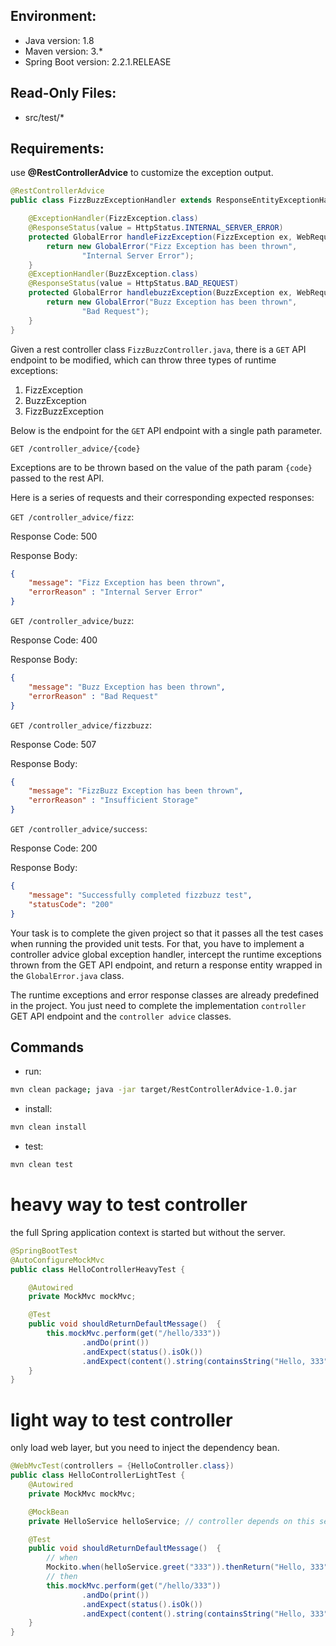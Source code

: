 ## Environment:
- Java version: 1.8
- Maven version: 3.*
- Spring Boot version: 2.2.1.RELEASE

## Read-Only Files:
- src/test/*

## Requirements:

use **@RestControllerAdvice** to customize the exception output.
```java
@RestControllerAdvice
public class FizzBuzzExceptionHandler extends ResponseEntityExceptionHandler {

    @ExceptionHandler(FizzException.class)
    @ResponseStatus(value = HttpStatus.INTERNAL_SERVER_ERROR)
    protected GlobalError handleFizzException(FizzException ex, WebRequest request) {
        return new GlobalError("Fizz Exception has been thrown",
                "Internal Server Error");
    }
    @ExceptionHandler(BuzzException.class)
    @ResponseStatus(value = HttpStatus.BAD_REQUEST)
    protected GlobalError handlebuzzException(BuzzException ex, WebRequest request){
        return new GlobalError("Buzz Exception has been thrown",
                "Bad Request");
    }
}
```

Given a rest controller class `FizzBuzzController.java`, there is a `GET` API endpoint to be modified, which can throw three types of runtime exceptions:
1. FizzException
2. BuzzException
3. FizzBuzzException 

Below is the endpoint for the `GET` API endpoint with a single path parameter.

`GET /controller_advice/{code}`

Exceptions are to be thrown based on the value of the path param `{code}` passed to the rest API.

Here is a series of requests and their corresponding expected responses:

`GET /controller_advice/fizz`:

Response Code: 500

Response Body:
```json
{
    "message": "Fizz Exception has been thrown",
    "errorReason" : "Internal Server Error"
}
```

`GET /controller_advice/buzz`:

Response Code: 400

Response Body:
```json
{
    "message": "Buzz Exception has been thrown",
    "errorReason" : "Bad Request"
}
```

`GET /controller_advice/fizzbuzz`:

Response Code: 507

Response Body:
```json
{
    "message": "FizzBuzz Exception has been thrown",
    "errorReason" : "Insufficient Storage"
}
```

`GET /controller_advice/success`:

Response Code: 200

Response Body:
```json
{
    "message": "Successfully completed fizzbuzz test",
    "statusCode": "200"
}
```

Your task is to complete the given project so that it passes all the test cases when running the provided unit tests. 
For that, you have to implement a controller advice global exception handler, intercept the runtime exceptions thrown from the GET API endpoint, and return a response entity wrapped in the `GlobalError.java` class.

The runtime exceptions and error response classes are already predefined in the project. You just need to complete the implementation `controller` GET API endpoint and the `controller advice` classes.

## Commands
- run: 
```bash
mvn clean package; java -jar target/RestControllerAdvice-1.0.jar
```
- install: 
```bash
mvn clean install
```
- test: 
```bash
mvn clean test
```

# heavy way to test controller
the full Spring application context is started but without the server.
```java
@SpringBootTest
@AutoConfigureMockMvc
public class HelloControllerHeavyTest {

    @Autowired
    private MockMvc mockMvc;

    @Test
    public void shouldReturnDefaultMessage()  {
        this.mockMvc.perform(get("/hello/333"))
                .andDo(print())
                .andExpect(status().isOk())
                .andExpect(content().string(containsString("Hello, 333")));
    }
}
```

# light way to test controller
only load web layer, but you need to inject the dependency bean.
```java
@WebMvcTest(controllers = {HelloController.class})
public class HelloControllerLightTest {
    @Autowired
    private MockMvc mockMvc;

    @MockBean
    private HelloService helloService; // controller depends on this service

    @Test
    public void shouldReturnDefaultMessage()  {
        // when
        Mockito.when(helloService.greet("333")).thenReturn("Hello, 333");
        // then
        this.mockMvc.perform(get("/hello/333"))
                .andDo(print())
                .andExpect(status().isOk())
                .andExpect(content().string(containsString("Hello, 333")));
    }
}
```